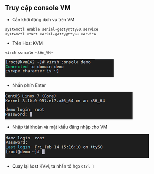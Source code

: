 
## Truy cập console VM
- Cần khởi động dịch vụ trên VM

```
systemctl enable serial-getty@ttyS0.service
systemctl start serial-getty@ttyS0.service
```

- Trên Host KVM
```
virsh console <tên_VM>
```

<img src="..\images\Screenshot_177.png">

- Nhấn phím Enter

<img src="..\images\Screenshot_178.png">

- Nhập tài khoản và mật khẩu đăng nhập cho VM

<img src= "..\images\Screenshot_179.png">

- Quay lại host KVM, ta nhấn tổ hợp `Ctrl ]`